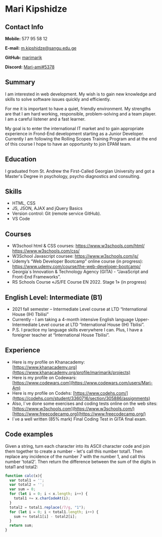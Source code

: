 
# Mari Kipshidze

## Contact Info
**Mobile:**  577 95 58 12

**E-mail:**  m.kipshidze@sangu.edu.ge

**GitHub:** [marimarik](https://github.com/marimarik)

**Discord:** [Mari-ami#5378](https://discord.com/channels/@me) 


## Summary 

I am interested in web development. My wish is to gain new knowledge and skills to solve software issues quickly and efficiently.

For me it is important to have a quiet, friendly environment. My strengths are that I am hard working, responsible, problem-solving and a team player. I am a careful listener and a fast learner.

My goal is to enter the international IT market and to gain appropriate experience in Frond-End development starting as a Junior Developer. Currently I am following the Rolling Scopes Training Program and at the end of this course I hope to have an opportunity to join EPAM team. 


## Education 

I graduated from St. Andrew the First-Called Georgian University and got a Master's Degree in psychology, psycho diagnostics and consulting.


## Skills

- HTML, CSS
- JS, JSON, AJAX and jQuery Basics
- Version control: Git (remote service GitHub).
- VS Code


## Courses

- W3school html & CSS courses: 
https://www.w3schools.com/html/
https://www.w3schools.com/css/
- W3School Javascript coursee:
https://www.w3schools.com/js/
- Udemy’s “Web Developer Bootcamp” online course (in progress):
https://www.udemy.com/course/the-web-developer-bootcamp/
- Georgia`s Innovation & Technology Agency (GITA) - “JavaScript and Front-End Frameworks”.
- RS Schools Course «JS/FE Course EN 2022. Stage 1» (in progress)


## English Level: Intermediate (B1)

- 2021 fall semester – Intermediate Level course at LTD “International House (IH) Tbilisi”
- Currently - I am taking a 4-month intensive English language Upper-Intermediate Level course at LTD “International House (IH) Tbilisi”.
-  P.S. I practice my language skills everywhere I can. 
  Plus, I have a foreigner teacher at “International House Tbilisi”.
  
## Experience 

-	Here is my profile on Khanacademy:  
[https://www.khanacademy.org](https://www.khanacademy.org/profile/marimarik/projects) 
-	Here is my profile on Codewars:  
[https://www.codewars.com](https://www.codewars.com/users/Mari-Am)
-	Here is my profile on Codehs:
[https://www.codehs.com/](https://codehs.com/student/3360716/section/305886/assignments) 
-	Also, I`ve done some exercises and coding tests online on the web sites: 
[https://www.w3schools.com](https://www.w3schools.com/) 
[https://www.freecodecamp.org](https://www.freecodecamp.org/) 
-	I`ve a well written (85% mark) Final Coding Test in GITA final exam.    

## Code examples 

Given a string, turn each character into its ASCII character code and join them together to create a number - let's call this number total1. Then replace any incidence of the number 7 with the number 1, and call this number 'total2'. Then return the difference between the sum of the digits in total1 and total2:
```js
function calc(x){
  var total1 = '';
  var total2 = '';
  var sum = 0;
  for (let i = 0; i < x.length; i++) {
    total1 += x.charCodeAt(i);
  }
  total2 = total1.replace(/7/g, "1");
  for (let i = 0; i < total1.length; i++) {
    sum += total1[i] - total2[i];
  }
  return sum;
}
```

